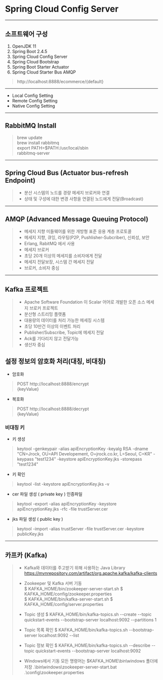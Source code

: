 # Spring Cloud Config Server
- - -

## 소프트웨어 구성
1. OpenJDK 11
2. Spring Boot 2.4.5
3. Spring Cloud Config Server
4. Spring Cloud Bootstrap
5. Spring Boot Starter Actuator
6. Spring Cloud Starter Bus AMQP

> http://localhost:8888/ecommerce/{default}
 
- - -
- Local Config Setting
- Remote Config Setting
- Native Config Setting

- - -
## RabbitMQ Install
> brew update  
> brew install rabbitmq  
> export PATH=$PATH:/usr/local/sbin  
> rabbitmq-server  
- - -
## Spring Cloud Bus (Actuator bus-refresh Endpoint)
> - 분산 시스템의 노드를 경량 메세지 브로커와 연결  
> - 상태 및 구성에 대한 변경 사항을 연결된 노드에게 전달(Broadcast)
- - -
## AMQP (Advanced Message Queuing Protocol)
> - 메세지 지향 미들웨어를 위한 개방형 표준 응용 계층 프로토콜  
> - 메세지 지향, 큐잉, 라우팅(P2P, Pushlisher-Subcriber), 신뢰성, 보안  
> - Erlang, RabitMQ 에서 사용  
> - 메세지 브로커  
> - 초당 20개 이상의 메세지를 소비자에게 전달  
> - 메세지 전달보장, 시스템 간 메세지 전달  
> - 브로커, 소비자 중심
- - -
## Kafka 프로젝트
> - Apache Software Foundation 이 Scalar 어어로 개발한 오픈 소스 메세지 브로커 프로젝트  
> - 분산형 스트리밍 플랫폼  
> - 대용량의 데이터를 처리 가능한 메세징 시스템  
> - 초당 10만건 이상의 이벤트 처리  
> - Publisher/Subscribe, Topic에 메세지 전달  
> - Ack를 기다리지 않고 전달가능  
> - 생산자 중심  

## 설정 정보의 암호화 처리(대칭, 비대칭)
- 암호화  
> POST http://localhost:8888/encrypt  
  {keyValue}
- 복호화
> POST http://localhost:8888/decrypt  
  {keyValue} 

### 비대칭 키
- 키 생성 
> keytool -genkeypair -alias apiEncryptionKey -keyalg RSA -dname "CN=Jrock, OU=API Developement, O=jrock.co.kr, L=Seoul, C=KR" -keypass "test1234" -keystore apiEncryptionKey.jks -storepass "test1234"
- 키 확인
> keytool -list -keystore apiEncryptionKey.jks -v
- cer 파일 생성 ( private key ) 인증파일
> keytool -export -alias apiEncryptionKey -keystore apiEncryptionKey.jks -rfc -file trustServer.cer
- jks 파일 생성 ( public key )
> keytool -import -alias trustServer -file trustServer.cer -keystore publicKey.jks

- - -
## 카프카 (Kafka)
> - Kafka와 데이터를 주고받기 위해 사용하는 Java Library  
>   https://mvnrepository.com/artifact/org.apache.kafka/kafka-clients  
> 
> - Zookeeper 및 Kafka 서버 기동  
> $ KAFKA_HOME/bin/zookeeper-server-start.sh $ KAFKA_HOME/config/zookeeper.properties  
> $ KAFKA_HOME/bin/kafka-server-start.sh  $ KAFKA_HOME/config/server.properties
> 
> - Topic 생성
> $ KAFKA_HOME/bin/kafka-topics.sh --create --topic quickstart-events --bootstrap-server localhost:9092 --partitions 1
> 
> - Topic 목록 확인
> $ KAFKA_HOME/bin/kafka-topics.sh --bootstrap-server localhost:9092 --list
> 
> - Topic 정보 확인
> $ KAFKA_HOME/bin/kafka-topics.sh --describe --topic quickstart-events --bootstrap-server localhost:9092
> 
> - Windows에서 기동
> 모든 명령어는 $KAFKA_HOME\bin\windows 폴더에 저장
> .\bin\windows\zookeeper-server-start.bat  .\config\zookeeper.properties